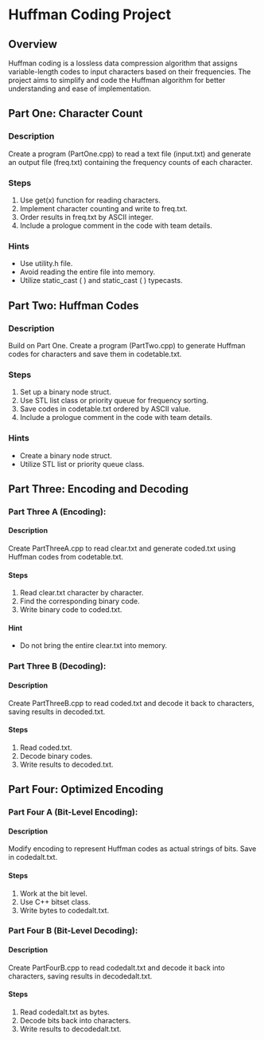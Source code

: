# Huffman Coding Project

## Overview

Huffman coding is a lossless data compression algorithm that assigns variable-length codes to input characters based on their frequencies. The project aims to simplify and code the Huffman algorithm for better understanding and ease of implementation.

## Part One: Character Count

### Description
Create a program (PartOne.cpp) to read a text file (input.txt) and generate an output file (freq.txt) containing the frequency counts of each character.

### Steps
1. Use get(x) function for reading characters.
2. Implement character counting and write to freq.txt.
3. Order results in freq.txt by ASCII integer.
4. Include a prologue comment in the code with team details.

### Hints
- Use utility.h file.
- Avoid reading the entire file into memory.
- Utilize static_cast <int>( ) and static_cast <char>( ) typecasts.

## Part Two: Huffman Codes

### Description
Build on Part One. Create a program (PartTwo.cpp) to generate Huffman codes for characters and save them in codetable.txt.

### Steps
1. Set up a binary node struct.
2. Use STL list class or priority queue for frequency sorting.
3. Save codes in codetable.txt ordered by ASCII value.
4. Include a prologue comment in the code with team details.

### Hints
- Create a binary node struct.
- Utilize STL list or priority queue class.

## Part Three: Encoding and Decoding

### Part Three A (Encoding):

#### Description
Create PartThreeA.cpp to read clear.txt and generate coded.txt using Huffman codes from codetable.txt.

#### Steps
1. Read clear.txt character by character.
2. Find the corresponding binary code.
3. Write binary code to coded.txt.

#### Hint
- Do not bring the entire clear.txt into memory.

### Part Three B (Decoding):

#### Description
Create PartThreeB.cpp to read coded.txt and decode it back to characters, saving results in decoded.txt.

#### Steps
1. Read coded.txt.
2. Decode binary codes.
3. Write results to decoded.txt.

## Part Four: Optimized Encoding

### Part Four A (Bit-Level Encoding):

#### Description
Modify encoding to represent Huffman codes as actual strings of bits. Save in codedalt.txt.

#### Steps
1. Work at the bit level.
2. Use C++ bitset class.
3. Write bytes to codedalt.txt.

### Part Four B (Bit-Level Decoding):

#### Description
Create PartFourB.cpp to read codedalt.txt and decode it back into characters, saving results in decodedalt.txt.

#### Steps
1. Read codedalt.txt as bytes.
2. Decode bits back into characters.
3. Write results to decodedalt.txt.


